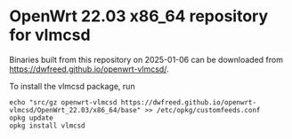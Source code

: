 OpenWrt 22.03 x86_64 repository for vlmcsd
========

Binaries built from this repository on 2025-01-06 can be downloaded from <https://dwfreed.github.io/openwrt-vlmcsd/>.

To install the vlmcsd package, run

```
echo "src/gz openwrt-vlmcsd https://dwfreed.github.io/openwrt-vlmcsd/OpenWrt_22.03/x86_64/base" >> /etc/opkg/customfeeds.conf
opkg update
opkg install vlmcsd
```
